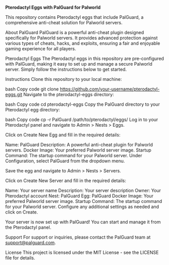 
**Pterodactyl Eggs with PalGuard for Palworld**

This repository contains Pterodactyl eggs that include PalGuard, a comprehensive anti-cheat solution for Palworld servers.

About PalGuard
PalGuard is a powerful anti-cheat plugin designed specifically for Palworld servers. It provides advanced protection against various types of cheats, hacks, and exploits, ensuring a fair and enjoyable gaming experience for all players.

Pterodactyl Eggs
The Pterodactyl eggs in this repository are pre-configured with PalGuard, making it easy to set up and manage a secure Palworld server. Simply follow the instructions below to get started.

Instructions
Clone this repository to your local machine:

bash
Copy code
git clone https://github.com/your-username/pterodactyl-eggs.git
Navigate to the pterodactyl-eggs directory:

bash
Copy code
cd pterodactyl-eggs
Copy the PalGuard directory to your Pterodactyl egg directory:

bash
Copy code
cp -r PalGuard /path/to/pterodactyl/eggs/
Log in to your Pterodactyl panel and navigate to Admin > Nests > Eggs.

Click on Create New Egg and fill in the required details:

Name: PalGuard
Description: A powerful anti-cheat plugin for Palworld servers.
Docker Image: Your preferred Palworld server image.
Startup Command: The startup command for your Palworld server.
Under Configuration, select PalGuard from the dropdown menu.

Save the egg and navigate to Admin > Nests > Servers.

Click on Create New Server and fill in the required details:

Name: Your server name
Description: Your server description
Owner: Your Pterodactyl account
Nest: PalGuard
Egg: PalGuard
Docker Image: Your preferred Palworld server image.
Startup Command: The startup command for your Palworld server.
Configure any additional settings as needed and click on Create.

Your server is now set up with PalGuard! You can start and manage it from the Pterodactyl panel.

Support
For support or inquiries, please contact the PalGuard team at support@palguard.com.

License
This project is licensed under the MIT License - see the LICENSE file for details.
